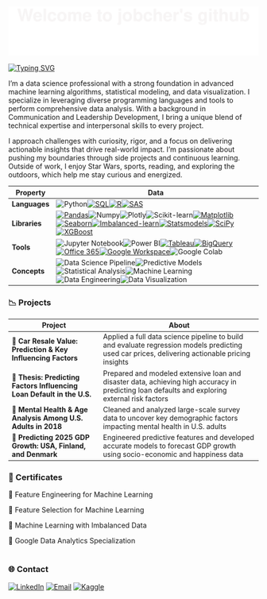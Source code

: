 <img src="https://raw.githubusercontent.com/BEPb/BEPb/7a0350d96fefe89e5b4c3288965ac5ffa58eaae2/assets/Bottom_up.svg" alt= "" width= "" height= "">

[![Typing SVG](https://readme-typing-svg.demolab.com/?lines=Hi+there!+I'm+Rosa+Estrada🌊⚽;Welcome+to+my+profile!;Over+2+years+of+data+analysis+experience;Recent+graduate+in+Data+Science;Always+learning+new+things)](https://git.io/typing-svg)

I’m a data science professional with a strong foundation in advanced machine learning algorithms, statistical modeling, and data visualization. I specialize in leveraging diverse programming languages and tools to perform comprehensive data analysis. With a background in Communication and Leadership Development, I bring a unique blend of technical expertise and interpersonal skills to every project.

I approach challenges with curiosity, rigor, and a focus on delivering actionable insights that drive real-world impact. I’m passionate about pushing my boundaries through side projects and continuous learning. Outside of work, I enjoy Star Wars, sports, reading, and exploring the outdoors, which help me stay curious and energized.

|Property      |Data   |
|--------------|-------|
|**Languages** |![Python](https://img.shields.io/badge/Python-3776AB?style=for-the-badge&logo=python&logoColor=white)[![SQL](https://img.shields.io/badge/SQL-4479A1?style=for-the-badge&logo=postgresql&logoColor=white)](https://www.postgresql.org/)[![R](https://img.shields.io/badge/R-276DC3?style=for-the-badge&logo=r&logoColor=white)](https://www.r-project.org/)[![SAS](https://img.shields.io/badge/SAS-00A3E0?style=for-the-badge&logo=sas&logoColor=white)](https://www.sas.com/)
|**Libraries**|[![Pandas](https://img.shields.io/badge/Pandas-150458?style=for-the-badge&logo=pandas&logoColor=white)](https://pandas.pydata.org/)![Numpy](https://img.shields.io/badge/NumPy-013243?style=for-the-badge&logo=numpy&logoColor=white)![Plotly](https://img.shields.io/badge/Plotly-3B499A?style=for-the-badge&logo=plotly&logoColor=white)![Scikit-learn](https://img.shields.io/badge/Scikit--learn-F7931E?style=for-the-badge&logo=scikit-learn&logoColor=white)[![Matplotlib](https://img.shields.io/badge/Matplotlib-003B57?style=for-the-badge&logo=matplotlib&logoColor=white)](https://matplotlib.org/)[![Seaborn](https://img.shields.io/badge/Seaborn-30A9DE?style=for-the-badge&logo=seaborn&logoColor=white)](https://seaborn.pydata.org/)[![Imbalanced-learn](https://img.shields.io/badge/Imbalanced--learn-FF6F00?style=for-the-badge&logo=python&logoColor=white)](https://imbalanced-learn.org/stable/)[![Statsmodels](https://img.shields.io/badge/Statsmodels-005EB8?style=for-the-badge&logo=python&logoColor=white)](https://www.statsmodels.org/stable/)[![SciPy](https://img.shields.io/badge/SciPy-8CAAE3?style=for-the-badge&logo=scipy&logoColor=white)](https://www.scipy.org/)[![XGBoost](https://img.shields.io/badge/XGBoost-C8A2C8?style=for-the-badge&logo=python&logoColor=white)](https://xgboost.readthedocs.io/)
|**Tools**     |![Jupyter Notebook](https://img.shields.io/badge/Jupyter%20Notebook-F37626?style=for-the-badge&logo=jupyter&logoColor=white)![Power BI](https://img.shields.io/badge/Power%20BI-800080?style=for-the-badge&logo=power-bi&logoColor=black)[![Tableau](https://img.shields.io/badge/Tableau-F28B82?style=for-the-badge&logo=tableau&logoColor=white)](https://www.tableau.com/)[![BigQuery](https://img.shields.io/badge/BigQuery-4285F4?style=for-the-badge&logo=googlecloud&logoColor=white)](https://cloud.google.com/bigquery)[![Office 365](https://img.shields.io/badge/Office%20365-0078D4?style=for-the-badge&logo=microsoftoffice&logoColor=white)](https://www.microsoft.com/en-us/microsoft-365)[![Google Workspace](https://img.shields.io/badge/Google%20Workspace-2E8B57?style=for-the-badge&logo=google&logoColor=white)](https://workspace.google.com/)![Google Colab](https://img.shields.io/badge/Google%20Colab-F9AB00?style=for-the-badge&logo=googlecolab&logoColor=white)
|**Concepts** | ![Data Science Pipeline](https://img.shields.io/badge/Data%20Science%20Pipeline-008080?style=for-the-badge&logo=data&logoColor=white)![Predictive Models](https://img.shields.io/badge/Predictive%20Models-306998?style=for-the-badge&logo=chart-line&logoColor=white)![Statistical Analysis](https://img.shields.io/badge/Statistical%20Analysis-FFD43B?style=for-the-badge&logo=percent&logoColor=black)![Machine Learning](https://img.shields.io/badge/Machine%20Learning-FF6F61?style=for-the-badge&logo=scikit-learn&logoColor=white)![Data Engineering](https://img.shields.io/badge/Data%20Engineering-6A5ACD?style=for-the-badge&logo=dataspell&logoColor=white)![Data Visualization](https://img.shields.io/badge/Data%20Visualization-20B2AA?style=for-the-badge&logo=plotly&logoColor=white)


### 📉 Projects
| Project | About |
|---------|-------|
|  🔹 **Car Resale Value: Prediction & Key Influencing Factors**| Applied a full data science pipeline to build and evaluate regression models predicting used car prices, delivering actionable pricing insights |
|  🔹 **Thesis: Predicting Factors Influencing Loan Default in the U.S.**| Prepared and modeled extensive loan and disaster data, achieving high accuracy in predicting loan defaults and exploring external risk factors |
|🔹 **Mental Health & Age Analysis Among U.S. Adults in 2018** | Cleaned and analyzed large-scale survey data to uncover key demographic factors impacting mental health in U.S. adults |
|🔹 **Predicting 2025 GDP Growth: USA, Finland, and Denmark** | Engineered predictive features and developed accurate models to forecast GDP growth using socio-economic and happiness data |


### 📜 Certificates
  🔸 Feature Engineering for Machine Learning
  
  🔸 Feature Selection for Machine Learning
  
  🔸 Machine Learning with Imbalanced Data
  
  🔸 Google Data Analytics Specialization

#

### 🌐 Contact
[![LinkedIn](https://img.shields.io/badge/LinkedIn-0A66C2?style=for-the-badge&logo=linkedin&logoColor=white)](https://www.linkedin.com/in/rosa-a-estrada-ms/)
[![Email](https://img.shields.io/badge/Email-D14836?style=for-the-badge&logo=gmail&logoColor=white)](mailto:rae.estrada03@gmail.com)
[![Kaggle](https://img.shields.io/badge/Kaggle-20BEFF?style=for-the-badge&logo=kaggle&logoColor=white)](https://www.kaggle.com/rosaaestrada)


<!---
rosaaestrada/rosaaestrada is a ✨ special ✨ repository because its `README.md` (this file) appears on your GitHub profile.
You can click the Preview link to take a look at your changes.
--->
